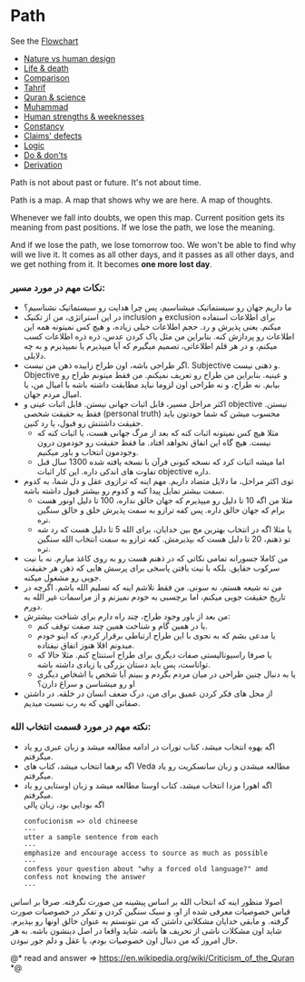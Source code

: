 # Path

See the [Flowchart](flowchart)

- [Nature vs human design](nature-vs-human-design/index)
- [Life & death](life-and-death/index)
- [Comparison](comparison/index)
- [Tahrif](tahrif/index)
- [Quran & science](quran-and-science/index)
- [Muhammad](muhammad)
- [Human strengths & weeknesses](human-strength-and-weakness/index)
- [Constancy](constancy/index)
- [Claims' defects](claims-defects)
- [Logic](logic)
- [Do & don'ts](do-and-donts)
- [Derivation](derivation)

Path is not about past or future. It's not about time.

Path is a map. A map that shows why we are here. A map of thoughts.

Whenever we fall into doubts, we open this map. Current position gets its meaning from past positions. If we lose the path, we lose the meaning.

And if we lose the path, we lose tomorrow too. We won't be able to find why will we live it. It comes as all other days, and it passes as all other days, and we get nothing from it. It becomes **one more lost day**.

<h3>
    نکات مهم در مورد مسیر:
</h3>
<ul>
    <li>
        ما داریم جهان رو سیستماتیک میشناسیم، پس چرا هدایت رو سیستماتیک نشناسیم؟
    </li>
    <li>
        در این استراتژی، من از تکنیک inclusion و exclusion برای اطلاعات استفاده میکنم. یعنی پذیرش و رد. حجم اطلاعات خیلی زیاده، و هیچ کس نمیتونه همه این اطلاعات رو پردازش کنه. بنابراین من مثل پاک کردن عدس، ذره ذره اطلاعات کسب میکنم، و در هر قلم اطلاعاتی، تصمیم میگیرم که آیا میپذیرم یا نمیپذیرم و به چه دلایلی.
    </li>
    <li>
        اگر طراحی باشه، اون طراح زاییده ذهن من نیست. Subjective و ذهنی نیست. Objective و عینیه. بنابراین من طراح رو تعریف نمیکنم. من فقط میتونم طراح رو بیابم. نه طراح، و نه طراحی اون لزوما نباید مطابقت داشته باشه با امیال من، یا امیال مردم جهان.
    </li>
    <li>
        اکثر مراحل مسیر، قابل اثبات جهانی نیستن. قابل اثبات عینی و objective نیستن. فقط یه حقیقت شخصی (personal truth) محسوب میشن که شما خودتون باید حقیقت داشتنش رو قبول، یا رد کنین.
        <ul>
            <li>
                مثلا هیچ کس نمیتونه اثبات کنه که بعد از مرگ جهانی هست، یا اثبات کنه که نیست. هیچ گاه این اتفاق نخواهد افتاد. ما فقط حقیقت رو خودمون درون وجودمون انتخاب و باور میکنیم.
            </li>
            <li>
                اما میشه اثبات کرد که نسخه کنونی قرآن با نسخه یافته شده 1300 سال قبل تفاوت های اندکی داره. این کار اثبات objective داره.
            </li>
        </ul>
    </li>
    <li>
        توی اکثر مراحل، ما دلایل متضاد داریم. مهم اینه که ترازوی عقل و دل شما، به کدوم سمت بیشتر تمایل پیدا کنه و کدوم رو بیشتر قبول داشته باشه.
        <ul>
            <li>
                مثلا من اگه 10 تا دلیل رو میپذیرم که جهان خالق نداره، 100 تا دلیل اونور هست برام که جهان خالق داره. پس کفه ترازو به سمت پذیرش خلق و خالق سنگین تره.
            </li>
            <li>
                یا مثلا اگه در انتخاب بهترین مچ بین خدایان، برای الله 5 تا دلیل هست که رد شه تو ذهنم، 20 تا دلیل هست که بپذیرمش. کفه ترازو به سمت انتخاب الله سنگین تره.
            </li>
        </ul>
    </li>
    <li>
        من کاملا جسورانه تمامی نکاتی که در ذهنم هست رو به روی کاغذ میارم. نه با نیت سرکوب حقایق. بلکه با نیت یافتن پاسخی برای پرسش هایی که ذهن هر حقیقت جویی رو مشغول میکنه.
    </li>
    <li>
        من نه شیعه هستم، نه سونی. من فقط تلاشم اینه که تسلیم الله باشم. اگرچه در تاریخ حقیقت جویی میکنم، اما برچسبی به خودم نمیزنم و از مراسمات غیر الله به دورم.
    </li>
    <li>
        من بعد از باور وجود طراح، چند راه دارم برای شناخت بیشترش:
        <ul>
            <li>
                یا در همین گام و شناخت همین چند صفت توقف کنم.
            </li>
            <li>
                یا مدعی بشم که به نحوی با این طراح ارتباطی برقرار کردم، که اینو خودم میدونم اقلا هنوز اتفاق نیفتاده.
            </li>
            <li>
                یا صرفا راسیونالیستی صفات دیگری برای طراح استنتاج کنم. مثلا حالا که تواناست، پس باید دستان بزرگی یا زیادی داشته باشه.
            </li>
            <li>
                یا به دنبال چنین طراحی در میان مردم بگردم و ببینم آیا شخص یا اشخاص دیگری او رو میشناسن و سراغ دارن؟
            </li>
        </ul>
    </li>
    <li>
        از محل های فکر کردن عمیق برای من، درک ضعف انسان در خلقه. در داشتن صفاتی الهی که به رب نسبت میدیم.
    </li>
</ul>
<h3>
    نکته مهم در مورد قسمت انتخاب الله:
</h3>
<ul>
    <li>
        اگه یهوه انتخاب میشد، کتاب تورات در ادامه مطالعه میشد و زبان عبری رو یاد میگرفتم.
    </li>
    <li>
        اگه برهما انتخاب میشد، کتاب های Veda مطالعه میشدن و زبان سانسکریت رو یاد میگرفتم.
    </li>
    <li>
        اگه اهورا مزدا انتخاب میشد، کتاب اوستا مطالعه میشد و زبان اوستایی رو یاد میگرفتم.
    </li>
اگه بودایی بود، زبان پالی


    confucionism => old chineese
    ---
    utter a sample sentence from each
    ---
    emphasize and encourage access to source as much as possible
    ---
    confess your question about "why a forced old language?" amd confess not knowing the answer
    ---
</ul>
<p>
    اصولا منظور اینه که انتخاب الله بر اساس پیشینه من صورت نگرفته. صرفا بر اساس قیاس خصوصیات معرفی شده از او، و سبک سنگین کردن و تفکر در خصوصیات صورت گرفته. و مابقی خدایان مشکلاتی داشتن که من نتونستم به عنوان خالق اونها رو بپذیرم. شاید اون مشکلات ناشی از تحریف ها باشه. شاید واقعا در اصل دینشون باشه. به هر حال امروز که من دنبال اون خصوصیات بودم، با عقل و دلم جور نبودن.
</p>

@*
    read and answer => https://en.wikipedia.org/wiki/Criticism_of_the_Quran
*@
